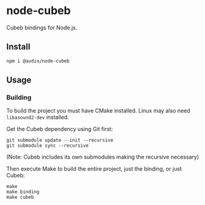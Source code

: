 # node-cubeb

Cubeb bindings for Node.js.

## Install

```sh
npm i @audio/node-cubeb
```

## Usage

### Building

To build the project you must have CMake installed. Linux may also need `libasound2-dev` installed.

Get the Cubeb dependency using Git first:

```
git submodule update --init --recursive
git submodule sync --recursive
```

(Note: Cubeb includes its own submodules making the recursive necessary)

Then execute Make to build the entire project, just the binding, or just Cubeb:

```
make
make binding
make cubeb
```